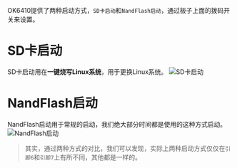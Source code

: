 OK6410提供了两种启动方式，`SD卡启动`和`NandFlash启动`，通过板子上面的拨码开关来设置。

# SD卡启动
SD卡启动用在**一键烧写Linux系统**，用于更换Linux系统。
![SD卡启动](http://i1.buimg.com/589674/cc194525944a6ec5.png)

# NandFlash启动
NandFlash启动用于常规的启动，我们绝大部分时间都是使用的这种方式启动。
![NandFlash启动](http://i1.buimg.com/589674/e028a3fdddcc45bf.png)

> 其实，通过两种方式的对比，我们可以发现，实际上两种启动方式仅仅在`引脚6`和`引脚7`上有所不同，其他都是一样的。